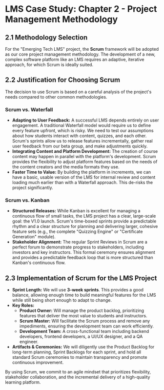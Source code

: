 # LMS Case Study: Chapter 2 - Project Management Methodology

## 2.1 Methodology Selection

For the "Emerging Tech LMS" project, the **Scrum** framework will be adopted as our core project management methodology. The development of a new, complex software platform like an LMS requires an adaptive, iterative approach, for which Scrum is ideally suited.

## 2.2 Justification for Choosing Scrum

The decision to use Scrum is based on a careful analysis of the project's needs compared to other common methodologies.

### Scrum vs. Waterfall

-   **Adapting to User Feedback:** A successful LMS depends entirely on user engagement. A traditional Waterfall model would require us to define every feature upfront, which is risky. We need to test our assumptions about how students interact with content, quizzes, and each other. Scrum's sprints allow us to release features incrementally, gather real user feedback from our beta group, and make adjustments quickly.
-   **Integrating Content and Platform Development:** The creation of course content may happen in parallel with the platform's development. Scrum provides the flexibility to adjust platform features based on the needs of the content creators and the media formats they use.
-   **Faster Time to Value:** By building the platform in increments, we can have a basic, usable version of the LMS for internal review and content loading much earlier than with a Waterfall approach. This de-risks the project significantly.

### Scrum vs. Kanban

-   **Structured Releases:** While Kanban is excellent for managing a continuous flow of small tasks, the LMS project has a clear, large-scale goal: the V1.0 launch. Scrum's time-boxed sprints provide a predictable rhythm and a clear structure for planning and delivering larger, cohesive feature sets (e.g., the complete "Quizzing Engine" or "Certificate Generation" module).
-   **Stakeholder Alignment:** The regular Sprint Reviews in Scrum are a perfect forum to demonstrate progress to stakeholders, including investors and key instructors. This formal ceremony ensures alignment and provides a predictable feedback loop that is more structured than Kanban's continuous flow.

## 2.3 Implementation of Scrum for the LMS Project

-   **Sprint Length:** We will use **3-week sprints**. This provides a good balance, allowing enough time to build meaningful features for the LMS while still being short enough to adapt to change.
-   **Key Roles:**
    -   **Product Owner:** Will manage the product backlog, prioritizing features that deliver the most value to students and instructors.
    -   **Scrum Master:** Will facilitate the Scrum process and remove any impediments, ensuring the development team can work efficiently.
    -   **Development Team:** A cross-functional team including backend developers, frontend developers, a UI/UX designer, and a QA engineer.
-   **Artifacts & Ceremonies:** We will diligently use the Product Backlog for long-term planning, Sprint Backlogs for each sprint, and hold all standard Scrum ceremonies to maintain transparency and promote continuous improvement.

By using Scrum, we commit to an agile mindset that prioritizes flexibility, stakeholder collaboration, and the incremental delivery of a high-quality learning platform.
